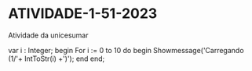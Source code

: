 # ATIVIDADE-1-51-2023
Atividade da unicesumar

var i : Integer;
begin
   For i := 0 to 10 do
   begin
      Showmessage('Carregando (1/'+ IntToStr(i) +')');
   end
end;
